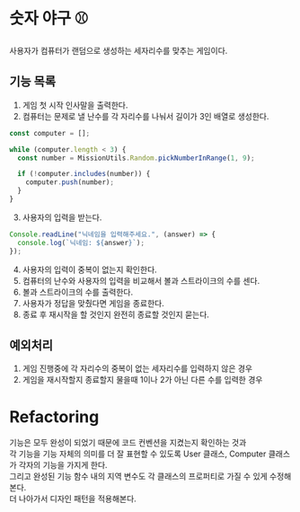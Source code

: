 # 숫자 야구 ⚾

사용자가 컴퓨터가 랜덤으로 생성하는 세자리수를 맞추는 게임이다.

## 기능 목록

1. 게임 첫 시작 인사말을 출력한다.
2. 컴퓨터는 문제로 낼 난수를 각 자리수를 나눠서 길이가 3인 배열로 생성한다.

```javascript
const computer = [];

while (computer.length < 3) {
  const number = MissionUtils.Random.pickNumberInRange(1, 9);

  if (!computer.includes(number)) {
    computer.push(number);
  }
}
```

3. 사용자의 입력을 받는다.

```javascript
Console.readLine("닉네임을 입력해주세요.", (answer) => {
  console.log(`닉네임: ${answer}`);
});
```

4. 사용자의 입력이 중복이 없는지 확인한다.
5. 컴퓨터의 난수와 사용자의 입력을 비교해서 볼과 스트라이크의 수를 센다.
6. 볼과 스트라이크의 수를 출력한다.
7. 사용자가 정답을 맞췄다면 게임을 종료한다.
8. 종료 후 재시작을 할 것인지 완전히 종료할 것인지 묻는다.

## 예외처리

1. 게임 진행중에 각 자리수의 중복이 없는 세자리수를 입력하지 않은 경우
2. 게임을 재시작할지 종료할지 물을때 1이나 2가 아닌 다른 수를 입력한 경우

# Refactoring

기능은 모두 완성이 되었기 때문에 코드 컨벤션을 지켰는지 확인하는 것과  
각 기능을 기능 자체의 의미를 더 잘 표현할 수 있도록 User 클래스, Computer 클래스가 각자의 기능을 가지게 한다.  
그리고 완성된 기능 함수 내의 지역 변수도 각 클래스의 프로퍼티로 가질 수 있게 수정해본다.  
더 나아가서 디자인 패턴을 적용해본다.

